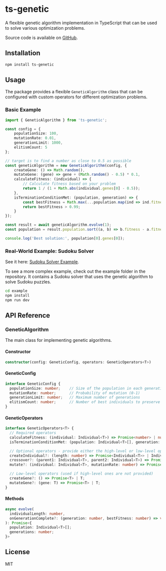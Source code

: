 # ts-genetic

A flexible genetic algorithm implementation in TypeScript that can be used to solve various optimization problems.

Source code is available on [GitHub](https://github.com/janbkrejci/ts-genetic).

## Installation

```bash
npm install ts-genetic
```

## Usage

The package provides a flexible `GeneticAlgorithm` class that can be configured with custom operators for different optimization problems.

### Basic Example

```typescript
import { GeneticAlgorithm } from 'ts-genetic';

const config = {
    populationSize: 100,
    mutationRate: 0.01,
    generationLimit: 1000,
    elitismCount: 5
};

// target is to find a number as close to 0.5 as possible
const geneticAlgorithm = new GeneticAlgorithm(config, {
    createGene: () => Math.random(),
    mutateGene: (gene) => gene + (Math.random() - 0.5) * 0.1,
    calculateFitness: (individual) => {
        // Calculate fitness based on your problem
        return 1 / (1 + Math.abs(individual.genes[0] - 0.5));
    },
    isTerminationConditionMet: (population, generation) => {
        const bestFitness = Math.max(...population.map(ind => ind.fitness));
        return bestFitness > 0.99;
    }
});

const result = await geneticAlgorithm.evolve(1);
const population = result.population.sort((a, b) => b.fitness - a.fitness);

console.log('Best solution:', population[0].genes[0]);
```

### Real-World Example: Sudoku Solver

See it here: [Sudoku Solver Example](https://janbkrejci.github.io/ts-genetic/).

To see a more complex example, check out the example folder in the repository. It contains a Sudoku solver that uses the genetic algorithm to solve Sudoku puzzles.

```bash
cd example
npm install
npm run dev
```

## API Reference

### GeneticAlgorithm<T>

The main class for implementing genetic algorithms.

#### Constructor

```typescript
constructor(config: GeneticConfig, operators: GeneticOperators<T>)
```

#### GeneticConfig

```typescript
interface GeneticConfig {
  populationSize: number;    // Size of the population in each generation
  mutationRate: number;      // Probability of mutation (0-1)
  generationLimit: number;   // Maximum number of generations
  elitismCount: number;      // Number of best individuals to preserve
}
```

#### GeneticOperators<T>

```typescript
interface GeneticOperators<T> {
  // Required operators
  calculateFitness: (individual: Individual<T>) => Promise<number> | number;
  isTerminationConditionMet: (population: Individual<T>[], generation: number) => Promise<boolean> | boolean;

  // Optional operators - provide either the high-level or low-level operators
  createIndividual?: (length: number) => Promise<Individual<T>> | Individual<T>;
  crossover?: (parent1: Individual<T>, parent2: Individual<T>) => Promise<Individual<T>> | Individual<T>;
  mutate?: (individual: Individual<T>, mutationRate: number) => Promise<Individual<T>> | Individual<T>;

  // Low-level operators (used if high-level ones are not provided)
  createGene?: () => Promise<T> | T;
  mutateGene?: (gene: T) => Promise<T> | T;
}
```

#### Methods

```typescript
async evolve(
  individualLength: number,
  onGenerationComplete?: (generation: number, bestFitness: number) => void
): Promise<{
  population: Individual<T>[];
  generations: number;
}>
```

## License

MIT
